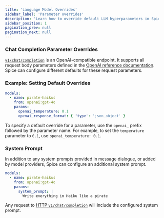 ```yaml
---
title: 'Language Model Overrides'
sidebar_label: 'Parameter overrides'
description: 'Learn how to override default LLM hyperparameters in Spice.'
sidebar_position: 1
pagination_prev: null
pagination_next: null
---
```


### Chat Completion Parameter Overrides

[`v1/chat/completion`](/api/http/chat-completions) is an OpenAI-compatible endpoint. It supports all request body parameters defined in the [OpenAI reference documentation](https://platform.openai.com/docs/api-reference/chat/create). Spice can configure different defaults for these request parameters.

### Example: Setting Default Overrides

```yaml
models:
  - name: pirate-haikus
    from: openai:gpt-4o
    params:
      openai_temperature: 0.1
      openai_response_format: { 'type': 'json_object' }
```

To specify a default override for a parameter, use the `openai_` prefix followed by the parameter name. For example, to set the `temperature` parameter to `0.1`, use `openai_temperature: 0.1`.

### System Prompt

In addition to any system prompts provided in message dialogue, or added by model providers, Spice can configure an additional system prompt.

```yaml
models:
  - name: pirate-haikus
    from: openai:gpt-4o
    params:
      system_prompt: |
        Write everything in Haiku like a pirate
```

Any request to [HTTP `v1/chat/completion`](/api/http/chat-completions) will include the configured system prompt.
